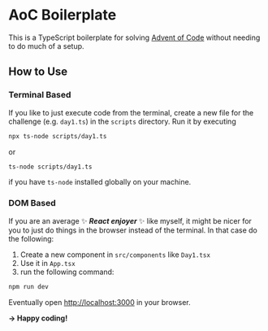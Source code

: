 # AoC Boilerplate

This is a TypeScript boilerplate for solving [Advent of Code](https://adventofcode.com/) without needing to do much of a setup.

## How to Use

### Terminal Based

If you like to just execute code from the terminal, create a new file for the challenge (e.g. `day1.ts`) in the `scripts` directory. Run it by executing

```bash
npx ts-node scripts/day1.ts
```

or

```bash
ts-node scripts/day1.ts
```

if you have `ts-node` installed globally on your machine.

### DOM Based

If you are an average ✨ **_React enjoyer_** ✨ like myself, it might be nicer for you to just do things in the browser instead of the terminal. In that case do the following:

1. Create a new component in `src/components` like `Day1.tsx`
2. Use it in `App.tsx`
3. run the following command:

```bash
npm run dev
```

Eventually open [http://localhost:3000](http://localhost:3000) in your browser.

**-> Happy coding!**
